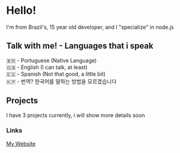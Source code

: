 # Hello! 

I'm from Brazil's, 15 year old developer, and I "specialize" in node.js

## Talk with me! - Languages that i speak

🇧🇷 - Portuguese (Native Language)<br>
🇬🇧 - English (I can talk, at least)<br>
🇪🇸 - Spanish (Not that good, a little bit)<br>
🇰🇵 - 번역? 한국어를 말하는 방법을 모르겠습니다

## Projects

I have 3 projects currently, i will show more details soon

### Links

[My Website](https://urafahgames.tk)
